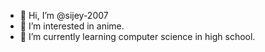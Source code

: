 - 👋 Hi, I’m @sijey-2007
- 👀 I’m interested in anime.
- 🌱 I’m currently learning computer science in high school.

<!---
sijey-2007/sijey-2007 is a ✨ special ✨ repository because its `README.md` (this file) appears on your GitHub profile.
You can click the Preview link to take a look at your changes.
--->
